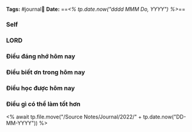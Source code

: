 **Tags:** #journal📓
**Date:** ==*<% tp.date.now("dddd MMM Do, YYYY") %>*==
### Self

### LORD

### Điều đáng nhớ hôm nay
> 
### Điều biết ơn trong hôm nay
> 
### Điều học được hôm nay
> 
### Điều gì có thể làm tốt hơn
>

<% await tp.file.move("/Source Notes/Journal/2022/" + tp.date.now("DD-MM-YYYY")) %>